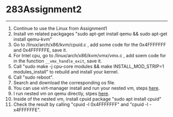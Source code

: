 # 283Assignment2
---
1. Continue to use the Linux from Assignment1
2. Install vm related packgages "sudo apt-get install qemu && sudo apt-get install qemu-kvm"
3. Go to /linux/arch/x86/kvm/cpuid.c , add some code for the 0x4FFFFFFF and 0x4FFFFFFE, save it.
4. For Intel cpu, go to /linux/arch/x86/kvm/vmx/vmx.c , add soem code for in the function `__vmx_handle_exit`, save it.
5. Call "sudo make -j cpu-core modules && make INSTALL_MOD_STRIP=1 modules_install" to rebuild and install your kernel.
6. Call "sudo reboot".
7. Search and download the corresponding os file.
8. You can use virt-manager install and run your nested vm, steps [here](https://www.how2shout.com/how-to/qemu-ubuntu-tutorial.html).
9. I run nested vm on qemu directly, stpes [here](https://techpiezo.com/linux/setup-virtual-machine-using-qemu-in-ubuntu/).
10. Inside of the nested vm, install cpuid package "sudo apt install cpuid"
11. Check the result by calling "cpuid -l 0x4FFFFFFF" and "cpuid -l -x4FFFFFFE".
